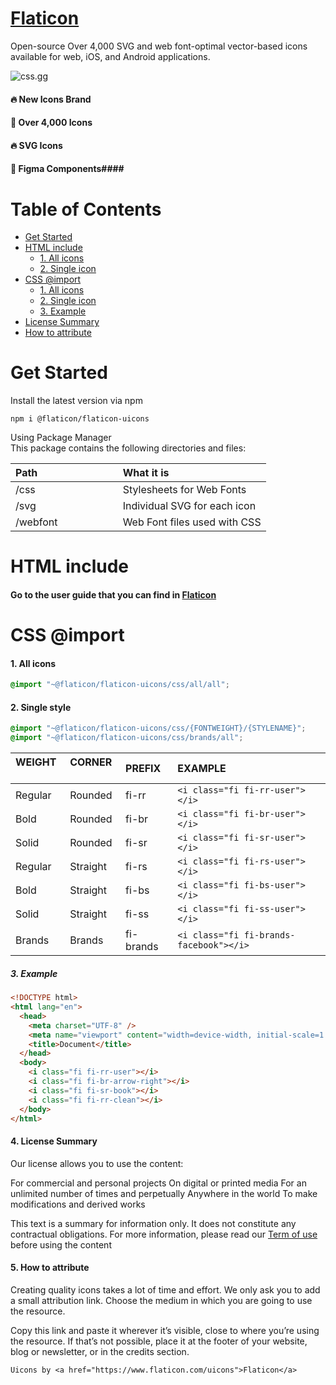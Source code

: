 # [Flaticon <UICONS>](https://www.flaticon.com/uicons/interface-icons)

Open-source Over 4,000 SVG and web font-optimal vector-based icons available for web, iOS, and Android applications.

![css.gg](https://media.flaticon.com/dist/min/img/interface-icons/uicons.png)

#### 🔥 New Icons Brand

#### 🚀 Over 4,000 Icons

#### 🔥 SVG Icons

#### 🦄 Figma Components####

# Table of Contents

- [Get Started](#get-started)
- [HTML include](#html-include)
  - [1. All icons](#1-all-icons)
  - [2. Single icon](#2-single-icon)
- [CSS @import](#css--import)
  - [1. All icons](#1-all-icons-1)
  - [2. Single icon](#2-single-icon-1)
  - [3. Example](#3-example)
- [License Summary](#4-ĺicense-summary)
- [How to attribute](#5-how-to-attribute)

# Get Started

Install the latest version via npm

```shell
npm i @flaticon/flaticon-uicons
```

Using Package Manager \
This package contains the following directories and files:

| Path &nbsp; &nbsp; &nbsp; &nbsp; &nbsp; &nbsp; &nbsp; &nbsp; &nbsp; &nbsp; &nbsp; &nbsp; &nbsp; &nbsp; | What it is                   |
| :----------------------------------------------------------------------------------------------------- | :--------------------------- |
| /css                                                                                                   | Stylesheets for Web Fonts    |
| /svg                                                                                                   | Individual SVG for each icon |
| /webfont                                                                                               | Web Font files used with CSS |

# HTML include

#### Go to the user guide that you can find in [Flaticon <UICONS>](https://www.flaticon.com/uicons/get-started)

# CSS @import

#### 1. All icons

```css
@import "~@flaticon/flaticon-uicons/css/all/all";
```

#### 2. Single style

```css
@import "~@flaticon/flaticon-uicons/css/{FONTWEIGHT}/{STYLENAME}";
@import "~@flaticon/flaticon-uicons/css/brands/all";
```

| WEIGHT &nbsp; | CORNER &nbsp; | PREFIX &nbsp; | EXAMPLE                                 |
| :------------ | :------------ | :------------ | :-------------------------------------- |
| Regular       | Rounded       | fi-rr         | `<i class="fi fi-rr-user"></i>`         |
| Bold          | Rounded       | fi-br         | `<i class="fi fi-br-user"></i>`         |
| Solid         | Rounded       | fi-sr         | `<i class="fi fi-sr-user"></i>`         |
| Regular       | Straight      | fi-rs         | `<i class="fi fi-rs-user"></i>`         |
| Bold          | Straight      | fi-bs         | `<i class="fi fi-bs-user"></i>`         |
| Solid         | Straight      | fi-ss         | `<i class="fi fi-ss-user"></i>`         |
| Brands        | Brands        | fi-brands     | `<i class="fi fi-brands-facebook"></i>` |

##### 3. Example

```html
<!DOCTYPE html>
<html lang="en">
  <head>
    <meta charset="UTF-8" />
    <meta name="viewport" content="width=device-width, initial-scale=1.0" />
    <title>Document</title>
  </head>
  <body>
    <i class="fi fi-rr-user"></i>
    <i class="fi fi-br-arrow-right"></i>
    <i class="fi fi-sr-book"></i>
    <i class="fi fi-rr-clean"></i>
  </body>
</html>
```

#### 4. License Summary

Our license allows you to use the content:

For commercial and personal projects
On digital or printed media
For an unlimited number of times and perpetually
Anywhere in the world
To make modifications and derived works

This text is a summary for information only. It does not constitute any contractual obligations. For more information, please read our [Term of use](#https://www.freepikcompany.com/legal?&_ga=2.24802994.967760339.1641199092-339376165.1634591523&_gl=1*o0lkwh*test_ga*MzM5Mzc2MTY1LjE2MzQ1OTE1MjM.*test_ga_523JXC6VL7*MTY0MTMwMDk0NC4xMzUuMS4xNjQxMzAzNTgyLjU2*fp_ga*MzM5Mzc2MTY1LjE2MzQ1OTE1MjM.*fp_ga_1ZY8468CQB*MTY0MTMwMDk0NC4zNy4xLjE2NDEzMDM1ODIuNTY.#nav-flaticon) before using the content

#### 5. How to attribute

Creating quality icons takes a lot of time and effort. We only ask you to add a small attribution link. Choose the medium in which you are going to use the resource.

Copy this link and paste it wherever it’s visible, close to where you’re using the resource. If that’s not possible, place it at the footer of your website, blog or newsletter, or in the credits section.

```
Uicons by <a href="https://www.flaticon.com/uicons">Flaticon</a>
```
